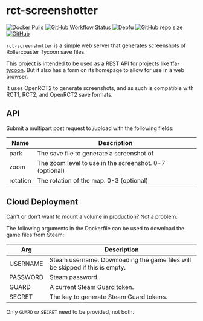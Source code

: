 # rct-screenshotter

[![Docker Pulls](https://img.shields.io/docker/pulls/corysanin/rct-screenshotter)](https://hub.docker.com/r/corysanin/rct-screenshotter)
[![GitHub Workflow Status](https://img.shields.io/github/actions/workflow/status/CorySanin/rct-screenshotter/docker-image.yml)](https://github.com/CorySanin/rct-screenshotter/actions)
![Depfu](https://img.shields.io/depfu/dependencies/github/CorySanin/rct-screenshotter)
[![GitHub repo size](https://img.shields.io/github/repo-size/CorySanin/rct-screenshotter)](https://github.com/CorySanin/rct-screenshotter)
[![GitHub](https://img.shields.io/github/license/CorySanin/rct-screenshotter)](https://github.com/CorySanin/rct-screenshotter/blob/master/LICENSE)

`rct-screenshotter` is a simple web server that generates screenshots of Rollercoaster Tycoon save files.

This project is intended to be used as a REST API for projects like [ffa-tycoon](https://github.com/CorySanin/ffa-tycoon). But it also has a form on its homepage to allow for use in a web browser.

It uses OpenRCT2 to generate screenshots, and as such is compatible with RCT1, RCT2, and OpenRCT2 save formats.

## API

Submit a multipart post request to /upload with the following fields:

| Name     | Description                                             |
|----------|---------------------------------------------------------|
| park     | The save file to generate a screenshot of               |
| zoom     | The zoom level to use in the screenshot. 0-7 (optional) |
| rotation | The rotation of the map. 0-3 (optional)                 |

## Cloud Deployment

Can't or don't want to mount a volume in production? Not a problem.

The following arguments in the Dockerfile can be used to download the game files from Steam:

| Arg      | Description                                                                  |
|----------|------------------------------------------------------------------------------|
| USERNAME | Steam username. Downloading the game files will be skipped if this is empty. |
| PASSWORD | Steam password.                                                              |
| GUARD    | A current Steam Guard token.                                                 |
| SECRET   | The key to generate Steam Guard tokens.                                      |

Only `GUARD` *or* `SECRET` need to be provided, not both.